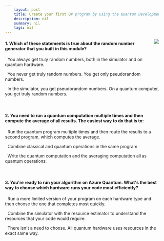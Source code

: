 ```yaml
---
    layout: post
    title: Create your first Q# program by using the Quantum Development Kit 
    description: nil
    summary: nil
    tags: nil
---
```



 <a target="_blank" href="https://docs.microsoft.com/en-us/learn/modules/qsharp-create-first-quantum-development-kit/7-knowledge-check/"><i class="fas fa-external-link-alt"></i> </a>
 <img align="right" src="https://docs.microsoft.com/en-us/learn/achievements/quantum/qsharp-create-first-quantum-development-kit.svg">
####  1. Which of these statements is true about the random number generator that you built in this module?


<i class='far fa-square'></i> &nbsp;&nbsp;You always get truly random numbers, both in the simulator and on quantum hardware.

<i class='far fa-square'></i> &nbsp;&nbsp;You never get truly random numbers. You get only pseudorandom numbers.

<i class='fas fa-check-square' style='color: Dodgerblue;'></i> &nbsp;&nbsp;In the simulator, you get pseudorandom numbers. On a quantum computer, you get truly random numbers.
<br />
<br />
<br />

####  2. You need to run a quantum computation multiple times and then compute the average of all results. The easiest way to do that is to:


<i class='far fa-square'></i> &nbsp;&nbsp;Run the quantum program multiple times and then route the results to a second program, which computes the average.

<i class='fas fa-check-square' style='color: Dodgerblue;'></i> &nbsp;&nbsp;Combine classical and quantum operations in the same program.

<i class='far fa-square'></i> &nbsp;&nbsp;Write the quantum computation and the averaging computation all as quantum operations.
<br />
<br />
<br />

####  3. You're ready to run your algorithm on Azure Quantum. What's the best way to choose which hardware runs your code most efficiently?


<i class='far fa-square'></i> &nbsp;&nbsp;Run a more limited version of your program on each hardware type and then choose the one that completes most quickly.

<i class='fas fa-check-square' style='color: Dodgerblue;'></i> &nbsp;&nbsp;Combine the simulator with the resource estimator to understand the resources that your code would require.

<i class='far fa-square'></i> &nbsp;&nbsp;There isn't a need to choose. All quantum hardware uses resources in the exact same way.
<br />
<br />
<br />
